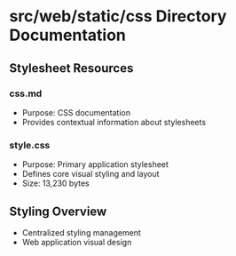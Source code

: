 # src/web/static/css Directory Documentation

## Stylesheet Resources

### css.md
- Purpose: CSS documentation
- Provides contextual information about stylesheets

### style.css
- Purpose: Primary application stylesheet
- Defines core visual styling and layout
- Size: 13,230 bytes

## Styling Overview
- Centralized styling management
- Web application visual design
